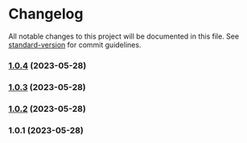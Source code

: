 # Changelog

All notable changes to this project will be documented in this file. See [standard-version](https://github.com/conventional-changelog/standard-version) for commit guidelines.

### [1.0.4](https://github.com/ndotcom/ppurio/compare/v1.0.3...v1.0.4) (2023-05-28)

### [1.0.3](https://github.com/ndotcom/ppurio/compare/v1.0.2...v1.0.3) (2023-05-28)

### [1.0.2](https://github.com/ndotcom/ppurio/compare/v1.0.1...v1.0.2) (2023-05-28)

### 1.0.1 (2023-05-28)

